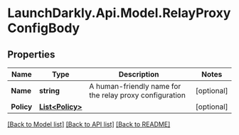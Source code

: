 # LaunchDarkly.Api.Model.RelayProxyConfigBody
## Properties

Name | Type | Description | Notes
------------ | ------------- | ------------- | -------------
**Name** | **string** | A human-friendly name for the relay proxy configuration | [optional] 
**Policy** | [**List&lt;Policy&gt;**](Policy.md) |  | [optional] 

[[Back to Model list]](../README.md#documentation-for-models) [[Back to API list]](../README.md#documentation-for-api-endpoints) [[Back to README]](../README.md)


